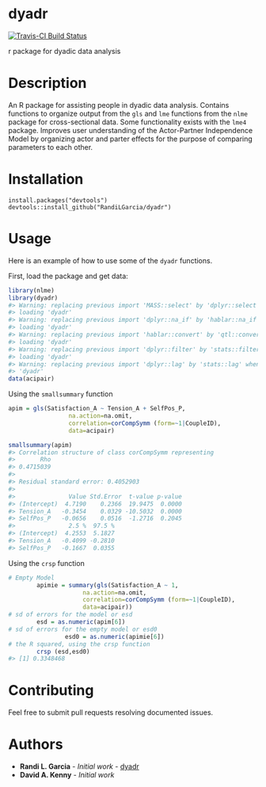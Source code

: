 
<!-- README.md is generated from README.Rmd. Please edit that file -->

# dyadr

[![Travis-CI Build
Status](https://api.travis-ci.org/abarylsky/dyadr.svg?branch=master)](https://travis-ci.org/abarylsky/dyadr)

r package for dyadic data analysis

# Description

An R package for assisting people in dyadic data analysis. Contains
functions to organize output from the `gls` and `lme` functions from the
`nlme` package for cross-sectional data. Some functionality exists with
the `lme4` package. Improves user understanding of the Actor-Partner
Independence Model by organizing actor and parter effects for the
purpose of comparing parameters to each other.

# Installation

    install.packages("devtools")
    devtools::install_github("RandiLGarcia/dyadr")

# Usage

Here is an example of how to use some of the `dyadr` functions.

First, load the package and get data:

``` r
library(nlme)
library(dyadr)
#> Warning: replacing previous import 'MASS::select' by 'dplyr::select' when
#> loading 'dyadr'
#> Warning: replacing previous import 'dplyr::na_if' by 'hablar::na_if' when
#> loading 'dyadr'
#> Warning: replacing previous import 'hablar::convert' by 'qtl::convert' when
#> loading 'dyadr'
#> Warning: replacing previous import 'dplyr::filter' by 'stats::filter' when
#> loading 'dyadr'
#> Warning: replacing previous import 'dplyr::lag' by 'stats::lag' when loading
#> 'dyadr'
data(acipair)
```

Using the `smallsummary` function

``` r
apim = gls(Satisfaction_A ~ Tension_A + SelfPos_P, 
                 na.action=na.omit, 
                 correlation=corCompSymm (form=~1|CoupleID),
                 data=acipair)

smallsummary(apim)
#> Correlation structure of class corCompSymm representing
#>       Rho 
#> 0.4715039 
#> 
#> Residual standard error: 0.4052903 
#> 
#>               Value Std.Error  t-value p-value
#> (Intercept)  4.7190    0.2366  19.9475  0.0000
#> Tension_A   -0.3454    0.0329 -10.5032  0.0000
#> SelfPos_P   -0.0656    0.0516  -1.2716  0.2045
#>               2.5 %  97.5 %
#> (Intercept)  4.2553  5.1827
#> Tension_A   -0.4099 -0.2810
#> SelfPos_P   -0.1667  0.0355
```

Using the `crsp` function

``` r
# Empty Model
        apimie = summary(gls(Satisfaction_A ~ 1, 
                     na.action=na.omit, 
                     correlation=corCompSymm (form=~1|CoupleID),
                     data=acipair))
# sd of errors for the model or esd
        esd = as.numeric(apim[6])
# sd of errors for the empty model or esd0
                esd0 = as.numeric(apimie[6])
# the R squared, using the crsp function                
        crsp (esd,esd0)
#> [1] 0.3348468
```

# Contributing

Feel free to submit pull requests resolving documented issues.

# Authors

  - **Randi L. Garcia** - *Initial work* -
    [dyadr](https://github.com/RandiLGarcia/dyadr)
  - **David A. Kenny** - *Initial work*
